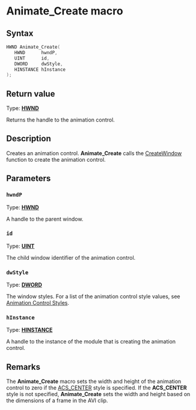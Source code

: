 # Animate_Create macro

## Syntax

```cpp
HWND Animate_Create(
   HWND      hwndP,
   UINT      id,
   DWORD     dwStyle,
   HINSTANCE hInstance
);
```

## Return value

Type: **[HWND](https://learn.microsoft.com/windows/desktop/winprog/windows-data-types)**

Returns the handle to the animation control.

## Description

Creates an animation control. **Animate_Create** calls the [CreateWindow](https://learn.microsoft.com/windows/desktop/api/winuser/nf-winuser-createwindowa) function to create the animation control.

## Parameters

### `hwndP`

Type: **[HWND](https://learn.microsoft.com/windows/desktop/WinProg/windows-data-types)**

A handle to the parent window.

### `id`

Type: **[UINT](https://learn.microsoft.com/windows/desktop/WinProg/windows-data-types)**

The child window identifier of the animation control.

### `dwStyle`

Type: **[DWORD](https://learn.microsoft.com/windows/desktop/WinProg/windows-data-types)**

The window styles. For a list of the animation control style values, see [Animation Control Styles](https://learn.microsoft.com/windows/desktop/Controls/animation-control-styles).

### `hInstance`

Type: **[HINSTANCE](https://learn.microsoft.com/windows/desktop/WinProg/windows-data-types)**

A handle to the instance of the module that is creating the animation control.

## Remarks

The **Animate_Create** macro sets the width and height of the animation control to zero if the [ACS_CENTER](https://learn.microsoft.com/windows/desktop/Controls/animation-control-styles) style is specified. If the **ACS_CENTER** style is not specified, **Animate_Create** sets the width and height based on the dimensions of a frame in the AVI clip.